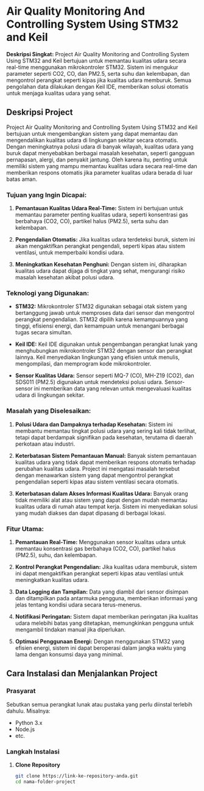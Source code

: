 # Air Quality Monitoring And Controlling System Using STM32 and Keil

**Deskripsi Singkat:**
Project Air Quality Monitoring and Controlling System Using STM32 and Keil bertujuan untuk memantau kualitas udara secara real-time menggunakan mikrokontroler STM32. Sistem ini mengukur parameter seperti CO2, CO, dan PM2.5, serta suhu dan kelembapan, dan mengontrol perangkat seperti kipas jika kualitas udara memburuk. Semua pengolahan data dilakukan dengan Keil IDE, memberikan solusi otomatis untuk menjaga kualitas udara yang sehat.

## Deskripsi Project

Project Air Quality Monitoring and Controlling System Using STM32 and Keil bertujuan untuk mengembangkan sistem yang dapat memantau dan mengendalikan kualitas udara di lingkungan sekitar secara otomatis. Dengan meningkatnya polusi udara di banyak wilayah, kualitas udara yang buruk dapat menyebabkan berbagai masalah kesehatan, seperti gangguan pernapasan, alergi, dan penyakit jantung. Oleh karena itu, penting untuk memiliki sistem yang mampu memantau kualitas udara secara real-time dan memberikan respons otomatis jika parameter kualitas udara berada di luar batas aman.
### Tujuan yang Ingin Dicapai:

1. **Pemantauan Kualitas Udara Real-Time:** Sistem ini bertujuan untuk memantau parameter penting kualitas udara, seperti konsentrasi gas berbahaya (CO2, CO), partikel halus (PM2.5), serta suhu dan kelembapan.
   
2. **Pengendalian Otomatis:** Jika kualitas udara terdeteksi buruk, sistem ini akan mengaktifkan perangkat pengendali, seperti kipas atau sistem ventilasi, untuk memperbaiki kondisi udara.

3. **Meningkatkan Kesehatan Penghuni:** Dengan sistem ini, diharapkan kualitas udara dapat dijaga di tingkat yang sehat, mengurangi risiko masalah kesehatan akibat polusi udara.

### Teknologi yang Digunakan:

- **STM32:** Mikrokontroler STM32 digunakan sebagai otak sistem yang bertanggung jawab untuk memproses data dari sensor dan mengontrol perangkat pengendalian. STM32 dipilih karena kemampuannya yang tinggi, efisiensi energi, dan kemampuan untuk menangani berbagai tugas secara simultan.
  
- **Keil IDE:** Keil IDE digunakan untuk pengembangan perangkat lunak yang menghubungkan mikrokontroler STM32 dengan sensor dan perangkat lainnya. Keil menyediakan lingkungan yang efisien untuk menulis, mengompilasi, dan memprogram kode mikrokontroler.

- **Sensor Kualitas Udara:** Sensor seperti MQ-7 (CO), MH-Z19 (CO2), dan SDS011 (PM2.5) digunakan untuk mendeteksi polusi udara. Sensor-sensor ini memberikan data yang relevan untuk mengevaluasi kualitas udara di lingkungan sekitar.

### Masalah yang Diselesaikan:

1. **Polusi Udara dan Dampaknya terhadap Kesehatan:** Sistem ini membantu memantau tingkat polusi udara yang sering kali tidak terlihat, tetapi dapat berdampak signifikan pada kesehatan, terutama di daerah perkotaan atau industri.

2. **Keterbatasan Sistem Pemantauan Manual:** Banyak sistem pemantauan kualitas udara yang tidak dapat memberikan respons otomatis terhadap perubahan kualitas udara. Project ini mengatasi masalah tersebut dengan menawarkan sistem yang dapat mengontrol perangkat pengendalian seperti kipas atau sistem ventilasi secara otomatis.

3. **Keterbatasan dalam Akses Informasi Kualitas Udara:** Banyak orang tidak memiliki alat atau sistem yang dapat dengan mudah memantau kualitas udara di rumah atau tempat kerja. Sistem ini menyediakan solusi yang mudah diakses dan dapat dipasang di berbagai lokasi.

### Fitur Utama:

1. **Pemantauan Real-Time:** Menggunakan sensor kualitas udara untuk memantau konsentrasi gas berbahaya (CO2, CO), partikel halus (PM2.5), suhu, dan kelembapan.

2. **Kontrol Perangkat Pengendalian:** Jika kualitas udara memburuk, sistem ini dapat mengaktifkan perangkat seperti kipas atau ventilasi untuk meningkatkan kualitas udara.

3. **Data Logging dan Tampilan:** Data yang diambil dari sensor disimpan dan ditampilkan pada antarmuka pengguna, memberikan informasi yang jelas tentang kondisi udara secara terus-menerus.

4. **Notifikasi Peringatan:** Sistem dapat memberikan peringatan jika kualitas udara melebihi batas yang ditetapkan, memungkinkan pengguna untuk mengambil tindakan manual jika diperlukan.

5. **Optimasi Penggunaan Energi:** Dengan menggunakan STM32 yang efisien energi, sistem ini dapat beroperasi dalam jangka waktu yang lama dengan konsumsi daya yang minimal.

## Cara Instalasi dan Menjalankan Project

### Prasyarat
Sebutkan semua perangkat lunak atau pustaka yang perlu diinstal terlebih dahulu. Misalnya:

- Python 3.x
- Node.js
- etc.

### Langkah Instalasi

1. **Clone Repository**
   ```bash
   git clone https://link-ke-repository-anda.git
   cd nama-folder-project
